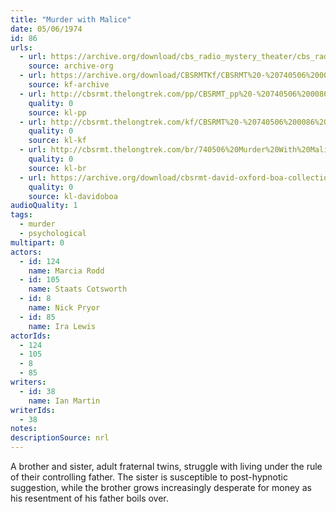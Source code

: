 ```yaml
---
title: "Murder with Malice"
date: 05/06/1974
id: 86
urls: 
  - url: https://archive.org/download/cbs_radio_mystery_theater/cbs_radio_mystery_theater-0051-0100.zip/cbs_radio_mystery_theater-0051-0100%2Fcbsrmt_0086_murder_with_malice.mp3
    source: archive-org
  - url: https://archive.org/download/CBSRMTKf/CBSRMT%20-%20740506%200086%20Murder%20With%20Malice_kf.mp3
    source: kf-archive
  - url: http://cbsrmt.thelongtrek.com/pp/CBSRMT_pp%20-%20740506%200086%20Murder%20with%20Malice.mp3
    quality: 0
    source: kl-pp
  - url: http://cbsrmt.thelongtrek.com/kf/CBSRMT%20-%20740506%200086%20Murder%20With%20Malice_kf.mp3
    quality: 0
    source: kl-kf
  - url: http://cbsrmt.thelongtrek.com/br/740506%20Murder%20With%20Malice%20-%20WOR.mp3
    quality: 0
    source: kl-br
  - url: https://archive.org/download/cbsrmt-david-oxford-boa-collection/CBSRMT-740506-0086-Murder-With-Malice-(64-44)_kf-{BoA}.mp3
    quality: 0
    source: kl-davidoboa
audioQuality: 1
tags: 
  - murder
  - psychological
multipart: 0
actors:  
  - id: 124
    name: Marcia Rodd  
  - id: 105
    name: Staats Cotsworth  
  - id: 8
    name: Nick Pryor  
  - id: 85
    name: Ira Lewis
actorIds:  
  - 124  
  - 105  
  - 8  
  - 85
writers:  
  - id: 38
    name: Ian Martin
writerIds:  
  - 38
notes: 
descriptionSource: nrl
---
```

A brother and sister, adult fraternal twins, struggle with living under the rule of their controlling father. The sister is susceptible to post-hypnotic suggestion, while the brother grows increasingly desperate for money as his resentment of his father boils over.
